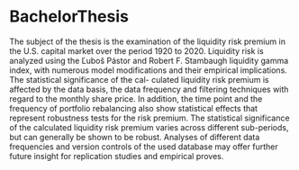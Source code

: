 # BachelorThesis
The subject of the thesis is the examination of the liquidity risk premium in the U.S. capital market over the period 1920 to 2020. Liquidity risk is analyzed using the Ľuboš Pástor and Robert F. Stambaugh liquidity gamma index, with numerous model modifications and their empirical implications. The statistical significance of the cal- culated liquidity risk premium is affected by the data basis, the data frequency and filtering techniques with regard to the monthly share price. In addition, the time point and the frequency of portfolio rebalancing also show statistical effects that represent robustness tests for the risk premium. The statistical significance of the calculated liquidity risk premium varies across different sub-periods, but can generally be shown to be robust. Analyses of different data frequencies and version controls of the used database may offer further future insight for replication studies and empirical proves.
